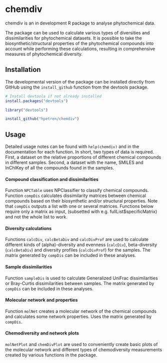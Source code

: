 
<!-- README.md is generated from README.Rmd. Please edit that file -->

# chemdiv

<!-- badges: start -->
<!-- badges: end -->

chemdiv is an in development R package to analyse phytochemical data.

The package can be used to calculate various types of diversities and
dissimilarities for phytochemical datasets. It is possible to take the
biosynthetic/structural properties of the phytochemical compounds into
account while performing these calculations, resulting in comprehensive
measures of phytochemical diversity.

## Installation

The developmental version of the package can be installed directly from
GitHub using the `install_github` function from the devtools package.

``` r
# Install devtools if not already installed
install.packages("devtools")

library("devtools")

install_github("hpetren/chemdiv")
```

## Usage

Detailed usage notes can be found with `help(chemdiv)` and in the
documentation for each function. In short, two types of data is
required. First, a dataset on the relative proportions of different
chemical compounds in different samples. Second, a dataset with the
name, SMILES and InChIKey of all the compounds found in the samples.

#### Compound classification and dissimilarities

Function `NPCTable` uses NPClassifier to classify chemical compounds.
Function `compDis` calculates dissimilarity matrices between chemical
compounds based on their biosynthetic and/or structural properties. Note
that `compDis` outputs a list with one or several matrices. Functions
below require only a matrix as input, (subsetted with
e.g. fullList$specificMatrix) and not the whole list to work.

#### Diversity calculations

Functions `calcDiv`, `calcBetaDiv` and `calcDivProf` are used to
calculate different kinds of (alpha)-diversity and evenness (`calcDiv`),
beta-diversity (`calcBetaDiv`) and diversity profiles (`calcDivProf`)
for the samples. The matrix generated by `compDis` can be included in
these analyses.

#### Sample dissimilarities

Function `sampleDis` is used to calculate Generalized UniFrac
dissimilarities or Bray-Curtis dissimilarities between samples. The
matrix generated by `compDis` can be included in these analyses.

#### Molecular network and properties

Function `molNet` creates a molecular network of the chemical compounds
and calculates some network properties. Uses the matrix generated by
`compDis`.

#### Chemodiversity and network plots

`molNetPlot` and `chemDivPlot` are used to conveniently create basic
plots of the molecular network and different types of chemodiversity
measurements created by various functions in the package.
